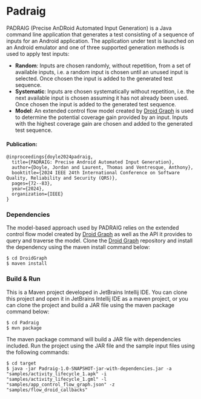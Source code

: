 # Padraig #

PADRAIG (Precise AnDRoid Automated Input Generation) is a Java command line application that generates a test 
consisting of a sequence of inputs for an Android application. The application under test is launched on an 
Android emulator and one of three supported generation methods is used to apply test inputs: 

* **Random**: Inputs are chosen randomly, without repetition, from a set of available inputs, i.e. a random input is 
  chosen until an unused input is selected. Once chosen the input is added to the generated test sequence.
* **Systematic**: Inputs are chosen systematically without repetition, i.e. the next available input is chosen assuming 
  it has not already been used. Once chosen the input is added to the generated test sequence.
* **Model**: An extended control flow model created by [Droid Graph](https://github.com/jordan2doyle1/DroidGraph) is used 
  to determine the potential coverage gain provided by an input. Inputs with the highest coverage gain are chosen 
  and added to the generated test sequence.

#### Publication:
```
@inproceedings{doyle2024padraig,
  title={PADRAIG: Precise Android Automated Input Generation},
  author={Doyle, Jordan and Laurent, Thomas and Ventresque, Anthony},
  booktitle={2024 IEEE 24th International Conference on Software Quality, Reliability and Security (QRS)},
  pages={72--83},
  year={2024},
  organization={IEEE}
}
```

### Dependencies ###

The model-based approach used by PADRAIG relies on the extended control flow model created by [Droid Graph](https://github.com/jordan2doyle1/DroidGraph) 
as well as the API it provides to query and traverse the model. Clone the [Droid Graph](https://github.com/jordan2doyle1/DroidGraph) 
repository and install the dependency using the maven install command below:

```
$ cd DroidGraph
$ maven install 
```

### Build & Run ###

This is a Maven project developed in JetBrains Intellij IDE. You can clone this project and open it in JetBrains 
Intellij IDE as a maven project, or you can clone the project and build a JAR file using the maven package command 
below:

```
$ cd Padraig
$ mvn package
```

The maven package command will build a JAR file with dependencies included. Run the project using the JAR file 
and the sample input files using the following commands:

```
$ cd target
$ java -jar Padraig-1.0-SNAPSHOT-jar-with-dependencies.jar -a "samples/activity_lifecycle_1.apk" -i "samples/activity_lifecycle_1.gml" -l "samples/app_control_flow_graph.json" -z "samples/flow_droid_callbacks"
```
